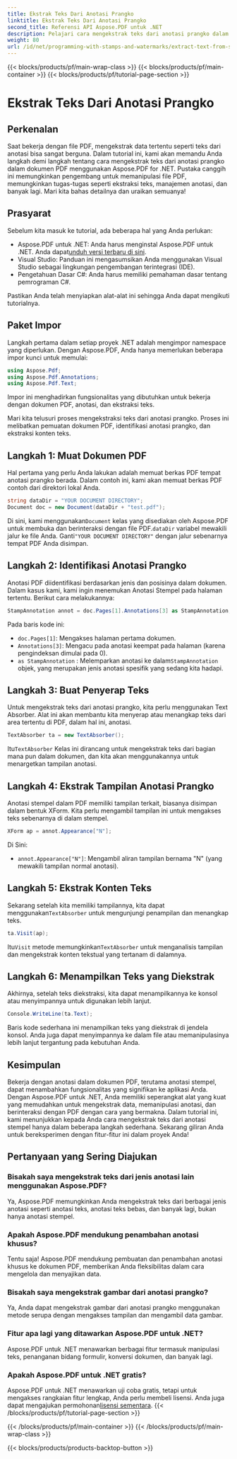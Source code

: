 ```yaml
---
title: Ekstrak Teks Dari Anotasi Prangko
linktitle: Ekstrak Teks Dari Anotasi Prangko
second_title: Referensi API Aspose.PDF untuk .NET
description: Pelajari cara mengekstrak teks dari anotasi prangko dalam PDF menggunakan Aspose.PDF untuk .NET dengan tutorial langkah demi langkah ini, lengkap dengan contoh kode terperinci.
weight: 80
url: /id/net/programming-with-stamps-and-watermarks/extract-text-from-stamp-annotation/
---
```


{{< blocks/products/pf/main-wrap-class >}}
{{< blocks/products/pf/main-container >}}
{{< blocks/products/pf/tutorial-page-section >}}

# Ekstrak Teks Dari Anotasi Prangko

## Perkenalan

Saat bekerja dengan file PDF, mengekstrak data tertentu seperti teks dari anotasi bisa sangat berguna. Dalam tutorial ini, kami akan memandu Anda langkah demi langkah tentang cara mengekstrak teks dari anotasi prangko dalam dokumen PDF menggunakan Aspose.PDF for .NET. Pustaka canggih ini memungkinkan pengembang untuk memanipulasi file PDF, memungkinkan tugas-tugas seperti ekstraksi teks, manajemen anotasi, dan banyak lagi. Mari kita bahas detailnya dan uraikan semuanya!

## Prasyarat

Sebelum kita masuk ke tutorial, ada beberapa hal yang Anda perlukan:

-  Aspose.PDF untuk .NET: Anda harus menginstal Aspose.PDF untuk .NET. Anda dapat[unduh versi terbaru di sini](https://releases.aspose.com/pdf/net/).
- Visual Studio: Panduan ini mengasumsikan Anda menggunakan Visual Studio sebagai lingkungan pengembangan terintegrasi (IDE).
- Pengetahuan Dasar C#: Anda harus memiliki pemahaman dasar tentang pemrograman C#.

Pastikan Anda telah menyiapkan alat-alat ini sehingga Anda dapat mengikuti tutorialnya.

## Paket Impor

Langkah pertama dalam setiap proyek .NET adalah mengimpor namespace yang diperlukan. Dengan Aspose.PDF, Anda hanya memerlukan beberapa impor kunci untuk memulai:

```csharp
using Aspose.Pdf;
using Aspose.Pdf.Annotations;
using Aspose.Pdf.Text;
```

Impor ini menghadirkan fungsionalitas yang dibutuhkan untuk bekerja dengan dokumen PDF, anotasi, dan ekstraksi teks.

Mari kita telusuri proses mengekstraksi teks dari anotasi prangko. Proses ini melibatkan pemuatan dokumen PDF, identifikasi anotasi prangko, dan ekstraksi konten teks.

## Langkah 1: Muat Dokumen PDF

Hal pertama yang perlu Anda lakukan adalah memuat berkas PDF tempat anotasi prangko berada. Dalam contoh ini, kami akan memuat berkas PDF contoh dari direktori lokal Anda.

```csharp
string dataDir = "YOUR DOCUMENT DIRECTORY";
Document doc = new Document(dataDir + "test.pdf");
```

 Di sini, kami menggunakan`Document` kelas yang disediakan oleh Aspose.PDF untuk membuka dan berinteraksi dengan file PDF.`dataDir` variabel mewakili jalur ke file Anda. Ganti`"YOUR DOCUMENT DIRECTORY"` dengan jalur sebenarnya tempat PDF Anda disimpan.

## Langkah 2: Identifikasi Anotasi Prangko

Anotasi PDF diidentifikasi berdasarkan jenis dan posisinya dalam dokumen. Dalam kasus kami, kami ingin menemukan Anotasi Stempel pada halaman tertentu. Berikut cara melakukannya:

```csharp
StampAnnotation annot = doc.Pages[1].Annotations[3] as StampAnnotation;
```

Pada baris kode ini:
- `doc.Pages[1]`: Mengakses halaman pertama dokumen.
- `Annotations[3]`: Mengacu pada anotasi keempat pada halaman (karena pengindeksan dimulai pada 0).
- `as StampAnnotation` : Melemparkan anotasi ke dalam`StampAnnotation` objek, yang merupakan jenis anotasi spesifik yang sedang kita hadapi.

## Langkah 3: Buat Penyerap Teks

Untuk mengekstrak teks dari anotasi prangko, kita perlu menggunakan Text Absorber. Alat ini akan membantu kita menyerap atau menangkap teks dari area tertentu di PDF, dalam hal ini, anotasi.

```csharp
TextAbsorber ta = new TextAbsorber();
```

 Itu`TextAbsorber` Kelas ini dirancang untuk mengekstrak teks dari bagian mana pun dalam dokumen, dan kita akan menggunakannya untuk menargetkan tampilan anotasi.

## Langkah 4: Ekstrak Tampilan Anotasi Prangko

Anotasi stempel dalam PDF memiliki tampilan terkait, biasanya disimpan dalam bentuk XForm. Kita perlu mengambil tampilan ini untuk mengakses teks sebenarnya di dalam stempel.

```csharp
XForm ap = annot.Appearance["N"];
```

Di Sini:
- `annot.Appearance["N"]`: Mengambil aliran tampilan bernama "N" (yang mewakili tampilan normal anotasi).

## Langkah 5: Ekstrak Konten Teks

 Sekarang setelah kita memiliki tampilannya, kita dapat menggunakan`TextAbsorber` untuk mengunjungi penampilan dan menangkap teks.

```csharp
ta.Visit(ap);
```

 Itu`Visit` metode memungkinkan`TextAbsorber` untuk menganalisis tampilan dan mengekstrak konten tekstual yang tertanam di dalamnya.

## Langkah 6: Menampilkan Teks yang Diekstrak

Akhirnya, setelah teks diekstraksi, kita dapat menampilkannya ke konsol atau menyimpannya untuk digunakan lebih lanjut.

```csharp
Console.WriteLine(ta.Text);
```

Baris kode sederhana ini menampilkan teks yang diekstrak di jendela konsol. Anda juga dapat menyimpannya ke dalam file atau memanipulasinya lebih lanjut tergantung pada kebutuhan Anda.

## Kesimpulan

Bekerja dengan anotasi dalam dokumen PDF, terutama anotasi stempel, dapat menambahkan fungsionalitas yang signifikan ke aplikasi Anda. Dengan Aspose.PDF untuk .NET, Anda memiliki seperangkat alat yang kuat yang memudahkan untuk mengekstrak data, memanipulasi anotasi, dan berinteraksi dengan PDF dengan cara yang bermakna. Dalam tutorial ini, kami menunjukkan kepada Anda cara mengekstrak teks dari anotasi stempel hanya dalam beberapa langkah sederhana. Sekarang giliran Anda untuk bereksperimen dengan fitur-fitur ini dalam proyek Anda!

## Pertanyaan yang Sering Diajukan

### Bisakah saya mengekstrak teks dari jenis anotasi lain menggunakan Aspose.PDF?  
Ya, Aspose.PDF memungkinkan Anda mengekstrak teks dari berbagai jenis anotasi seperti anotasi teks, anotasi teks bebas, dan banyak lagi, bukan hanya anotasi stempel.

### Apakah Aspose.PDF mendukung penambahan anotasi khusus?  
Tentu saja! Aspose.PDF mendukung pembuatan dan penambahan anotasi khusus ke dokumen PDF, memberikan Anda fleksibilitas dalam cara mengelola dan menyajikan data.

### Bisakah saya mengekstrak gambar dari anotasi prangko?  
Ya, Anda dapat mengekstrak gambar dari anotasi prangko menggunakan metode serupa dengan mengakses tampilan dan mengambil data gambar.

### Fitur apa lagi yang ditawarkan Aspose.PDF untuk .NET?  
Aspose.PDF untuk .NET menawarkan berbagai fitur termasuk manipulasi teks, penanganan bidang formulir, konversi dokumen, dan banyak lagi.

### Apakah Aspose.PDF untuk .NET gratis?  
 Aspose.PDF untuk .NET menawarkan uji coba gratis, tetapi untuk mengakses rangkaian fitur lengkap, Anda perlu membeli lisensi. Anda juga dapat mengajukan permohonan[lisensi sementara](https://purchase.aspose.com/temporary-license/).
{{< /blocks/products/pf/tutorial-page-section >}}

{{< /blocks/products/pf/main-container >}}
{{< /blocks/products/pf/main-wrap-class >}}

{{< blocks/products/products-backtop-button >}}
